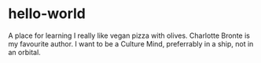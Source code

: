 # hello-world
A place for learning
I really like vegan pizza with olives. Charlotte Bronte is my favourite author. I want to be a Culture Mind, preferrably in a ship, not in an orbital. 
